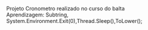 Projeto Cronometro realizado no curso do balta 
<br>
Aprendizagem: Subtring, System.Environment.Exit(0),Thread.Sleep(),ToLower();